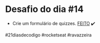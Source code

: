 # Desafio do dia #14

+ Crie um formulário de quizzes.  <a href="https://henriqueravazzi.github.io/desafio-21-rocketseat/dia-14/">FEITO</a> ✔️

#21diasdecodigo #rocketseat #ravazzeira
